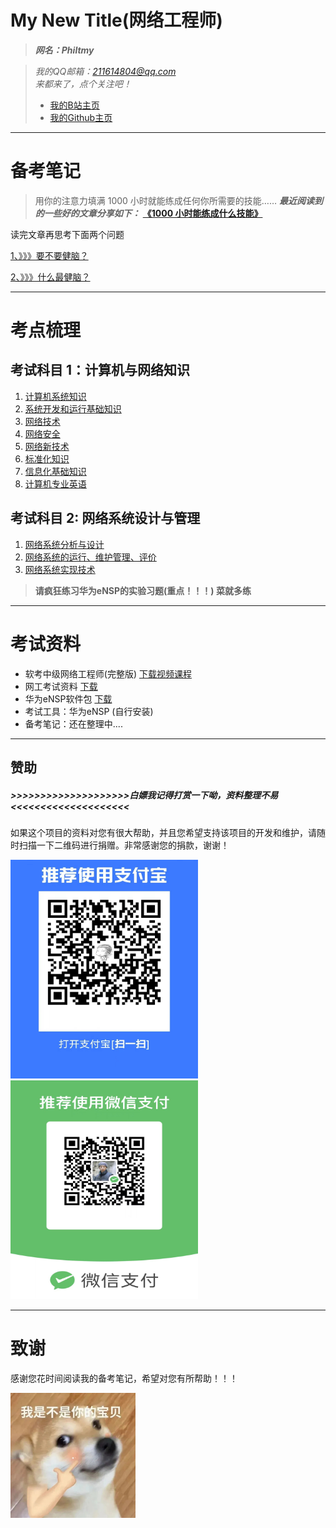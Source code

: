 # My New Title(网络工程师)
> ***网名：Philtmy***

> *我的QQ邮箱：211614804@qq.com*            
> *来都来了，点个关注吧！*
>- [我的B站主页](https://space.bilibili.com/282990762)
>- [我的Github主页](http://github.com/Philtmy) 

---

# 备考笔记
> 用你的注意力填满 1000 小时就能练成任何你所需要的技能……
>***最近阅读到的一些好的文章分享如下：***
>**[《1000 小时能练成什么技能》](https://philtmy.github.io/brief-introduction/)**

读完文章再思考下面两个问题

[1、》》》要不要健脑？](https://philtmy.github.io/why-exercise-the-brain/)

[2、》》》什么最健脑？](https://philtmy.github.io/what-exercise-the-brain/)

---

# 考点梳理

考试科目 1：计算机与网络知识
-
1. [计算机系统知识](https://nullnopass.github.io/Knowledge-of-computer-systems_Tmy/)
2. [系统开发和运行基础知识](https://nullnopass.github.io/Fundamentals-of-system-development-and-operation_Tmy/)
3. [网络技术](https://nullnopass.github.io/Network-technology_Tmy/)
4. [网络安全](https://nullnopass.github.io/Cybersecurity_Tmy/)
5. [网络新技术](https://nullnopass.github.io/New-technologies-in-the-network_Tmy/)
6. [标准化知识](https://nullnopass.github.io/Standardized-knowledge_Tmy/)
7. [信息化基础知识](https://nullnopass.github.io/Basic-knowledge-of-informatization_Tmy/)
8. [计算机专业英语](https://nullnopass.github.io/English-for-Computer-Professionals_Tmy/)

考试科目 2∶ 网络系统设计与管理
-
1. [网络系统分析与设计](https://nullnopass.github.io/Network-system-analysis-and-design_Tmy/)
2. [网络系统的运行、维护管理、评价](https://nullnopass.github.io/Operation-maintenance-management-and-evaluation-of-network-systems_Tmy/)
3. [网络系统实现技术](https://nullnopass.github.io/Network-system-implementation-technology_Tmy/)

>**请疯狂练习华为eNSP的实验习题(重点！！！) 菜就多练**





---
# 考试资料
- 软考中级网络工程师(完整版) [下载视频课程](https://pan.quark.cn/s/c23e76b2ddbd)
- 网工考试资料 [下载](https://www.123pan.com/s/w075Vv-n2aFv.html)
- 华为eNSP软件包 [下载](https://www.123pan.com/s/w075Vv-22aFv.html)
- 考试工具：华为eNSP (自行安装)
- 备考笔记：还在整理中....


---


## 赞助

##### >>>>>>>>>>>>>>>>>>>>白嫖我记得打赏一下呦，资料整理不易<<<<<<<<<<<<<<<<<<<<

如果这个项目的资料对您有很大帮助，并且您希望支持该项目的开发和维护，请随时扫描一下二维码进行捐赠。非常感谢您的捐款，谢谢！

<img src="./images/支付宝支付.jpg" width="300" height="350"><img src="./images/微信支付.jpg" width="300" height="350">



---

# 致谢

感谢您花时间阅读我的备考笔记，希望对您有所帮助！！！

<img src="./images/6.png" width="200" height="200">

